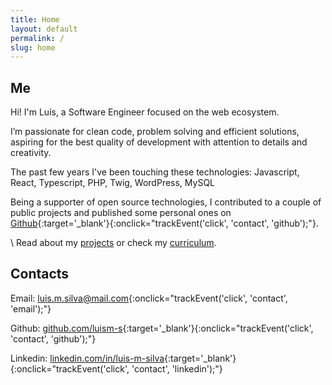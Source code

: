 ```yaml
---
title: Home
layout: default
permalink: /
slug: home
---
```


## Me

Hi! I'm Luís, a Software Engineer focused on the web ecosystem.

I’m passionate for clean code, problem solving and efficient solutions, aspiring for the best quality of development with attention to details and creativity.

The past few years I've been touching these technologies: Javascript, React, Typescript, PHP, Twig, WordPress, MySQL

Being a supporter of open source technologies, I contributed to a couple of public projects and published some personal ones on [Github](https://github.com/luism-s){:target='_blank'}{:onclick="trackEvent('click', 'contact', 'github');"}.

\\
Read about my [projects](/projects) or check my [curriculum](/curriculum).

## Contacts

Email: [luis.m.silva@mail.com](mailto:luis.m.silva@mail.com){:onclick="trackEvent('click', 'contact', 'email');"}

Github: [github.com/luism-s](https://github.com/luism-s){:target='_blank'}{:onclick="trackEvent('click', 'contact', 'github');"}

Linkedin: [linkedin.com/in/luis-m-silva](https://www.linkedin.com/in/luis-m-silva){:target='_blank'}{:onclick="trackEvent('click', 'contact', 'linkedin');"}

